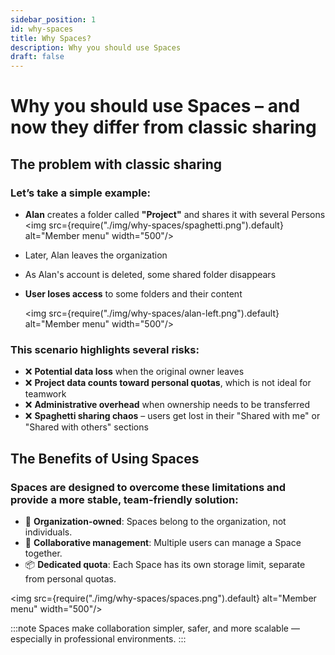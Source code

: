 ```yaml
---
sidebar_position: 1
id: why-spaces
title: Why Spaces?
description: Why you should use Spaces
draft: false
---
```


# Why you should use Spaces – and now they differ from classic sharing

## The problem with classic sharing

### Let’s take a simple example:

- **Alan** creates a folder called **"Project"** and shares it with several Persons
  <img src={require("./img/why-spaces/spaghetti.png").default} alt="Member menu" width="500"/>
- Later, Alan leaves the organization
- As Alan's account is deleted, some shared folder disappears
- **User loses access** to some folders and their content

  <img src={require("./img/why-spaces/alan-left.png").default} alt="Member menu" width="500"/>

### This scenario highlights several risks:

- ❌ **Potential data loss** when the original owner leaves
- ❌ **Project data counts toward personal quotas**, which is not ideal for teamwork
- ❌ **Administrative overhead** when ownership needs to be transferred
- ❌ **Spaghetti sharing chaos** – users get lost in their "Shared with me" or "Shared with others" sections

## The Benefits of Using Spaces

### Spaces are designed to overcome these limitations and provide a more stable, team-friendly solution:

- 🏢 **Organization-owned**: Spaces belong to the organization, not individuals.
- 👥 **Collaborative management**: Multiple users can manage a Space together.
- 📦 **Dedicated quota**: Each Space has its own storage limit, separate from personal quotas.

<img src={require("./img/why-spaces/spaces.png").default} alt="Member menu" width="500"/>

:::note
Spaces make collaboration simpler, safer, and more scalable — especially in professional environments.
:::
